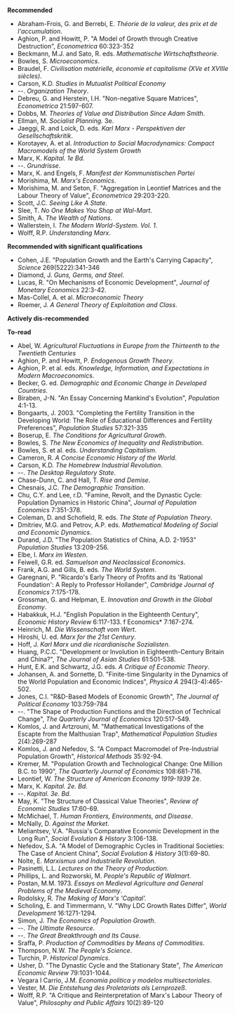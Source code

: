 **Recommended**

* Abraham-Frois, G. and Berrebi, E. *Théorie de la valeur, des prix et de l'accumulation*.
* Aghion, P. and Howitt, P. "A Model of Growth through Creative Destruction", *Econometrica* 60:323-352
* Beckmann, M.J. and Sato, R. eds. *Mathematische Wirtschaftstheorie*.
* Bowles, S. *Microeconomics*.
* Braudel, F. *Civilisation matérielle, économie et capitalisme (XVe et XVIIIe siècles)*.
* Carson, K.D. *Studies in Mutualist Political Economy*
* --. *Organization Theory*.
* Debreu, G. and Herstein, I.H. "Non-negative Square Matrices", *Econometrica* 21:597-607.
* Dobbs, M. *Theories of Value and Distribution Since Adam Smith*.
* Ellman, M. *Socialist Planning.* 3e. 
* Jaeggi, R. and Loick, D. eds. *Karl Marx - Perspektiven der Gesellschaftskritik*.
* Korotayev, A. et al. *Introduction to Social Macrodynamics: Compact Macromodels of the World System Growth*
* Marx, K. *Kapital. 1e Bd.*
* --. *Grundrisse*.
* Marx, K. and Engels, F. *Manifest der Kommunistischen Partei*
* Morishima, M. *Marx's Economics*.
* Morishima, M. and Seton, F. "Aggregation in Leontief Matrices and the Labour Theory of Value", *Econometrica* 29:203-220.
* Scott, J.C. *Seeing Like A State*.
* Slee, T. *No One Makes You Shop at Wal-Mart*.
* Smith, A. *The Wealth of Nations*.
* Wallerstein, I. *The Modern World-System. Vol. 1*.
* Wolff, R.P. *Understanding Marx*.

**Recommended with significant qualifications**

* Cohen, J.E. "Population Growth and the Earth's Carrying Capacity", *Science* 269(5222):341-346
* Diamond, J. *Guns, Germs, and Steel*.
* Lucas, R. "On Mechanisms of Economic Development", *Journal of Monetary Economics* 22:3-42.
* Mas-Collel, A. et al. *Microeconomic Theory*
* Roemer, J. *A General Theory of Exploitation and Class*.

**Actively dis-recommended**

**To-read**

* Abel, W. *Agricultural Fluctuations in Europe from the Thirteenth to the Twentieth Centuries*
* Aghion, P. and Howitt, P. *Endogenous Growth Theory*.
* Aghion, P. et al. eds. *Knowledge, Information, and Expectations in Modern Macroeconomics*.
* Becker, G. ed. *Demographic and Economic Change in Developed Countries*.
* Biraben, J-N. "An Essay Concerning Mankind's Evolution", *Population* 4:1-13.
* Bongaarts, J. 2003. "Completing the Fertility Transition in the Developing World: The Role of Educational Differences and Fertility Preferences", *Population Studies* 57:321-335
* Boserup, E. *The Conditions for Agricultural Growth*.
* Bowles, S. *The New Economics of Inequality and Redistribution*.
* Bowles, S. et al. eds. *Understanding Capitalism*. 
* Cameron, R. *A Concise Economic History of the World*.
* Carson, K.D. *The Homebrew Industrial Revolution*.
* --. *The Desktop Regulatory State*. 
* Chase-Dunn, C. and Hall, T. *Rise and Demise*.
* Chesnais, J.C. *The Demographic Transition*.
* Chu, C.Y. and Lee, r.D. "Famine, Revolt, and the Dynastic Cycle: Population Dynamics in Historic China", *Journal of Population Economics* 7:351-378.
* Coleman, D. and Schofield, R. eds. *The State of Population Theory*.
* Dmitriev, M.G. and Petrov, A.P. eds. *Mathematical Modeling of Social and Economic Dynamics*.
* Durand, J.D. "The Population Statistics of China, A.D. 2-1953" *Population Studies* 13:209-256.
* Elbe, I. *Marx im Westen*.
* Feiwell, G.R. ed. *Samuelson and Neoclassical Economics*.
* Frank, A.G. and Gills, B. eds. *The World System*.
* Garegnani, P. "Ricardo's Early Theory of Profits and its 'Rational Foundation': A Reply to Professor Hollander", *Cambridge Journal of Economics* 7:175-178.
* Grossman, G. and Helpman, E. *Innovation and Growth in the Global Economy*.
* Habakkuk, H.J. "English Population in the Eighteenth Century", *Economic History Review* 6:117-133. f Economics* 7:167-274.
* Heinrich, M. *Die Wissenschaft vom Wert*.
* Hiroshi, U. ed. *Marx for the 21st Century*.
* Hoff, J. *Karl Marx und die ricardianische Sozialisten*.
* Huang, P.C.C. "Development or Involution in Eighteenth-Century Britain and China?", *The Journal of Asian Studies* 61:501-538.
* Hunt, E.K. and Schwartz, J.G. eds. *A Critique of Economic Theory*.
* Johansen, A. and Sornette, D. "Finite-time Singularity in the Dynamics of the World Population and Economic Indices", *Physica A* 294(3-4):465-502.
* Jones, C.I. "R&D-Based Models of Economic Growth", *The Journal of Political Economy* 103:759-784
* --. "The Shape of Production Functions and the Direction of Technical Change", *The Quarterly Journal of Economics* 120:517-549.
* Komlos, J. and Artzrouni, M. "Mathematical Investigations of the Escapte from the Malthusian Trap", *Mathematical Population Studies* 2(4):269-287
* Komlos, J. and Nefedov, S. "A Compact Macromodel of Pre-Industrial Population Growth", *Historical Methods* 35:92-94.
* Kremer, M. "Population Growth and Technological Change: One Million B.C. to 1990", *The Quarterly Journal of Economics* 108:681-716.
* Leontief, W. *The Structure of American Economy 1919-1939* 2e.
* Marx, K. *Kapital. 2e. Bd.*
* --. *Kapital. 3e. Bd.*
* May, K. "The Structure of Classical Value Theories", *Review of Economic Studies* 17:60-69.
* McMichael, T. *Human Frontiers, Environments, and Disease*.
* McNally, D. *Against the Market*.
* Meliantsev, V.A. "Russia's Comparative Economic Development in the Long Run", *Social Evolution & History* 3:106-138.
* Nefedov, S.A. "A Model of Demographic Cycles in Traditional Societies: The Case of Ancient China", *Social Evolution & History* 3(1):69-80.
* Nolte, E. *Marxismus und Industrielle Revolution*.
* Pasinetti, L.L. *Lectures on the Theory of Production*.
* Phillips, L. and Rozworski, M. *People's Republic of Walmart*.
* Postan, M.M. 1973. *Essays on Medieval Agriculture and General Problems of the Medieval Economy*.
* Rodolsky, R. *The Making of Marx's 'Capital'.*
* Scholing, E. and Timmermann, V. "Why LDC Growth Rates Differ", *World Development* 16:1271-1294.
* Simon, J. *The Economics of Population Growth*.
* --. *The Ultimate Resource*.
* --. *The Great Breakthrough and Its Cause*.
* Sraffa, P. *Production of Commodities by Means of Commodities*.
* Thompson, N.W. *The People's Science*.
* Turchin, P. *Historical Dynamics*.
* Usher, D. "The Dynastic Cycle and the Stationary State", *The American Economic Review* 79:1031-1044.
* Vegara I Carrio, J.M. *Economia politica y modelos multisectoriales*.
* Vester, M. *Die Entstehung des Proletariats als Lernprozeß*.
* Wolff, R.P. "A Critique and Reinterpretation of Marx's Labour Theory of Value", *Philosophy and Public Affairs* 10(2):89-120
